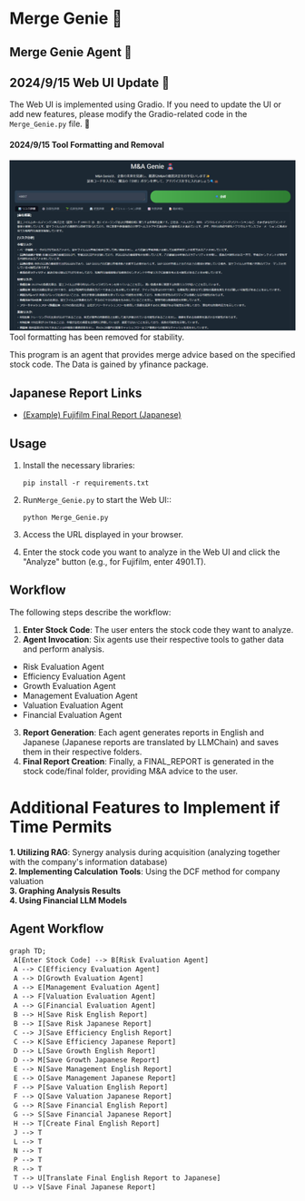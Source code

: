 # Merge Genie 🎇
## Merge Genie Agent 🎇
## 2024/9/15 Web UI Update 🎇
The Web UI is implemented using Gradio. If you need to update the UI or add new features, please modify the Gradio-related code in the `Merge_Genie.py` file. 🎇

#### 2024/9/15 Tool Formatting and Removal
![WEBUIインターフェース](./images/web_ui.png)
Tool formatting has been removed for stability.

This program is an agent that provides merge advice based on the specified stock code. The Data is gained by yfinance package.
## Japanese Report Links

- [(Example) Fujifilm Final Report (Japanese)](./result/4901.T/Final/4901.T_final_report_japanese.md)
## Usage

1. Install the necessary libraries:
   
   ```
   pip install -r requirements.txt
   ```

2. Run`Merge_Genie.py` to start the Web UI::
   ```
   python Merge_Genie.py
   ```

3. Access the URL displayed in your browser.

4. Enter the stock code you want to analyze in the Web UI and click the "Analyze" button (e.g., for Fujifilm, enter 4901.T).

## Workflow
The following steps describe the workflow:

1. **Enter Stock Code**: The user enters the stock code they want to analyze.
2. **Agent Invocation**: Six agents use their respective tools to gather data and perform analysis.
- Risk Evaluation Agent
- Efficiency Evaluation Agent
- Growth Evaluation Agent
- Management Evaluation Agent
- Valuation Evaluation Agent
- Financial Evaluation Agent
3. **Report Generation**: Each agent generates reports in English and Japanese (Japanese reports are translated by LLMChain) and saves them in their respective folders.
4. **Final Report Creation**: Finally, a FINAL_REPORT is generated in the stock code/final folder, providing M&A advice to the user.

# Additional Features to Implement if Time Permits
**1. Utilizing RAG**: Synergy analysis during acquisition (analyzing together with the company's information database)  
**2. Implementing Calculation Tools**: Using the DCF method for company valuation  
**3. Graphing Analysis Results**  
**4. Using Financial LLM Models**  

## Agent Workflow

```mermaid
graph TD;
 A[Enter Stock Code] --> B[Risk Evaluation Agent]
 A --> C[Efficiency Evaluation Agent]
 A --> D[Growth Evaluation Agent]
 A --> E[Management Evaluation Agent]
 A --> F[Valuation Evaluation Agent]
 A --> G[Financial Evaluation Agent]
 B --> H[Save Risk English Report]
 B --> I[Save Risk Japanese Report]
 C --> J[Save Efficiency English Report]
 C --> K[Save Efficiency Japanese Report]
 D --> L[Save Growth English Report]
 D --> M[Save Growth Japanese Report]
 E --> N[Save Management English Report]
 E --> O[Save Management Japanese Report]
 F --> P[Save Valuation English Report]
 F --> Q[Save Valuation Japanese Report]
 G --> R[Save Financial English Report]
 G --> S[Save Financial Japanese Report]
 H --> T[Create Final English Report]
 J --> T
 L --> T
 N --> T
 P --> T
 R --> T
 T --> U[Translate Final English Report to Japanese]
 U --> V[Save Final Japanese Report]